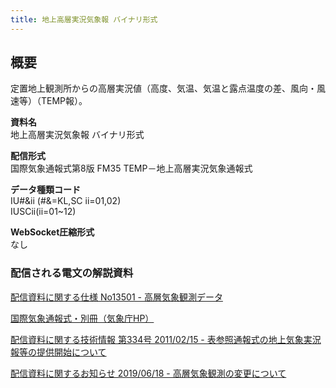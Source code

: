 ```yaml
---
title: 地上高層実況気象報 バイナリ形式
---
```


## 概要

定置地上観測所からの高層実況値（高度、気温、気温と露点温度の差、風向・風速等）（TEMP報）。

**資料名** <br/>
地上高層実況気象報 バイナリ形式

**配信形式** <br/>
国際気象通報式第8版 FM35 TEMP－地上高層実況気象通報式

**データ種類コード** <br/>
IU#&ii (#&=KL,SC ii=01,02) <br/>
IUSCii(ii=01~12) <br/>

**WebSocket圧縮形式** <br/>
なし

### 配信される電文の解説資料

[配信資料に関する仕様 No13501 - 高層気象観測データ](https://www.data.jma.go.jp/suishin/shiyou/pdf/no13501)

[国際気象通報式・別冊（気象庁HP）](https://www.jma.go.jp/jma/kishou/books/tsuhoshiki/tsuhoshiki.html)

[配信資料に関する技術情報 第334号 2011/02/15 - 表参照通報式の地上気象実況報等の提供開始について](https://dmdata.jp/docs/jma/technical/334.pdf)

[配信資料に関するお知らせ 2019/06/18 - 高層気象観測の変更について](https://dmdata.jp/docs/jma/notice/20190618a.pdf)
